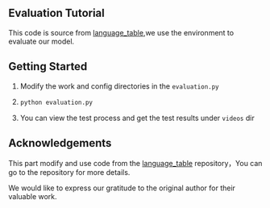 ## Evaluation Tutorial
This code is source from [language_table](https://github.com/google-research/language-table),we use the environment to evaluate our model.
## Getting Started
1. Modify the work and config directories in the `evaluation.py`
2.  ```bash
    python evaluation.py
     ```
3. You can view the test process and get the test results under `videos` dir

## Acknowledgements 

   This part  modify and use code from the [language_table](https://github.com/google-research/language-table) repository，You can go to the repository for more details.

   We would like to express our gratitude to the original author for their valuable work.
